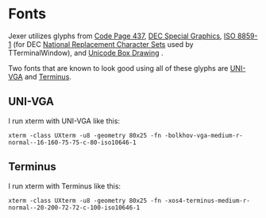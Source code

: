 Fonts
=====

Jexer utilizes glyphs from [Code Page 437](https://en.wikipedia.org/wiki/Code_page_437), [DEC Special Graphics](https://en.wikipedia.org/wiki/DEC_Special_Graphics), [ISO 8859-1](https://en.wikipedia.org/wiki/ISO/IEC_8859-1) (for DEC [National Replacement Character Sets](https://en.wikipedia.org/wiki/National_Replacement_Character_Set) used by TTerminalWindow), and [Unicode Box Drawing](https://en.wikipedia.org/wiki/Box_Drawing_\(Unicode_block\)) .

Two fonts that are known to look good using all of these glyphs are [UNI-VGA](http://www.inp.nsk.su/~bolkhov/files/fonts/univga/) and [Terminus](http://terminus-font.sourceforge.net/).

UNI-VGA
-------

I run xterm with UNI-VGA like this:

```
xterm -class UXterm -u8 -geometry 80x25 -fn -bolkhov-vga-medium-r-normal--16-160-75-75-c-80-iso10646-1
```

Terminus
--------

I run xterm with Terminus like this:

```
xterm -class UXterm -u8 -geometry 80x25 -fn -xos4-terminus-medium-r-normal--20-200-72-72-c-100-iso10646-1
```
